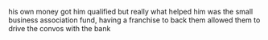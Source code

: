 his own money got him qualified but really what helped him was the small business association fund, having a franchise to back them  allowed them to drive the convos with the bank 